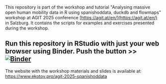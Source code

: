 This repository is part of the workshop and tutorial "Analysing massive open human mobility data in R using spanishoddata, duckdb and flowmaps" workshop at AGIT 2025 conference [https://agit.at/en/](https://agit.at/en/) in Salzburg. It contains the scripts for examples and exercises presented during the workshop.

## Run this repository in RStudio with just your web browser using Binder. Push the button >> [![Binder](https://mybinder.org/badge_logo.svg)](https://mybinder.org/v2/gh/e-kotov/spanishoddata-playground/HEAD?urlpath=rstudio)

The website with the workshop materials and slides is available at: https://www.ekotov.pro/agit-2025-spanishoddata
